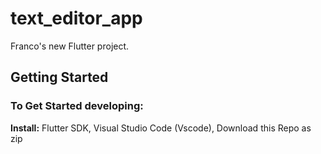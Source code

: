 # text_editor_app

Franco's new Flutter project.

## Getting Started

### To Get Started developing:

**Install:**
Flutter SDK,
Visual Studio Code (Vscode),
Download this Repo as zip
